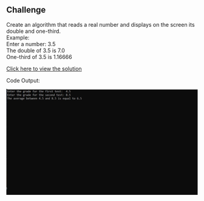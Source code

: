 ## Challenge

Create an algorithm that reads a real number and displays on the screen its double and one-third.<br>
    Example:<br>
    Enter a number: 3.5 <br>
    The double of 3.5 is 7.0 <br>
    One-third of 3.5 is 1.16666

[Click here to view the solution](https://github.com/davi-p-oliveira-11/CCodeChallengeLab/blob/main/Challenges/DoubleThird/solution.c)

Code Output:

![Output](https://github.com/davi-p-oliveira-11/CCodeChallengeLab/blob/main/Challenges/AverageOfTwo/screenshot.JPG)
